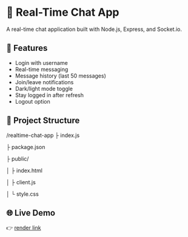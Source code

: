 # 💬 Real-Time Chat App

A real-time chat application built with Node.js, Express, and Socket.io.

## 🚀 Features

- Login with username
- Real-time messaging
- Message history (last 50 messages)
- Join/leave notifications
- Dark/light mode toggle
- Stay logged in after refresh
- Logout option

## 📂 Project Structure

/realtime-chat-app
├ index.js

├ package.json

├ public/

│ ├ index.html

│ ├ client.js

│ └ style.css

## 🌐 Live Demo

👉 [render link](https://realtimechat-4590.onrender.com/)
